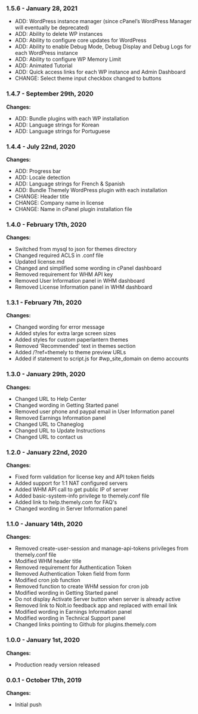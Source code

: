 ### 1.5.6 - January 28, 2021

- ADD: WordPress instance manager (since cPanel’s WordPress Manager will eventually be deprecated)
- ADD: Ability to delete WP instances
- ADD: Ability to configure core updates for WordPress
- ADD: Ability to enable Debug Mode, Debug Display and Debug Logs for each WordPress instance
- ADD: Ability to configure WP Memory Limit
- ADD: Animated Tutorial
- ADD: Quick access links for each WP instance and Admin Dashboard
- CHANGE: Select theme input checkbox changed to buttons


### 1.4.7 - September 29th, 2020

**Changes:**

- ADD: Bundle plugins with each WP installation
- ADD: Language strings for Korean
- ADD: Language strings for Portuguese


### 1.4.4 - July 22nd, 2020

**Changes:**

- ADD: Progress bar
- ADD: Locale detection
- ADD: Language strings for French & Spanish
- ADD: Bundle Themely WordPress plugin with each installation
- CHANGE: Header title
- CHANGE: Company name in license
- CHANGE: Name in cPanel plugin installation file


### 1.4.0 - February 17th, 2020

**Changes:**

- Switched from mysql to json for themes directory
- Changed required ACLS in .conf file
- Updated license.md
- Changed and simplified some wording in cPanel dashboard
- Removed requirement for WHM API key
- Removed User Information panel in WHM dashboard
- Removed License Information panel in WHM dashboard


### 1.3.1 - February 7th, 2020

**Changes:**

- Changed wording for error message
- Added styles for extra large screen sizes
- Added styles for custom paperlantern themes
- Removed 'Recommended' text in themes section
- Added /?ref=themely to theme preview URLs
- Added if statement to script.js for #wp_site_domain on demo accounts


### 1.3.0 - January 29th, 2020

**Changes:**

- Changed URL to Help Center
- Changed wording in Getting Started panel
- Removed user phone and paypal email in User Information panel
- Removed Earnings Information panel
- Changed URL to Chaneglog
- Changed URL to Update Instructions
- Changed URL to contact us


### 1.2.0 - January 22nd, 2020

**Changes:**

- Fixed form validation for license key and API token fields
- Added support for 1:1 NAT configured servers
- Added WHM API call to get public IP of server
- Added basic-system-info privilege to themely.conf file
- Added link to help.themely.com for FAQ's
- Changed wording in Server Information panel


### 1.1.0 - January 14th, 2020

**Changes:**

- Removed create-user-session and manage-api-tokens privileges from themely.conf file
- Modified WHM header title
- Removed requirement for Authentication Token
- Removed Authentication Token field from form
- Modified cron job function
- Removed function to create WHM session for cron job
- Modified wording in Getting Started panel
- Do not display Activate Server button when server is already active
- Removed link to Nolt.io feedback app and replaced with email link
- Modified wording in Earnings Information panel
- Modified wording in Technical Support panel
- Changed links pointing to Github for plugins.themely.com


### 1.0.0 - January 1st, 2020

**Changes:**

- Production ready version released


### 0.0.1 - October 17th, 2019

**Changes:**

- Initial push